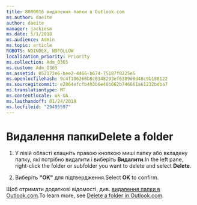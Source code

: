 ```yaml
---
title: 8000016 видалення папки в Outlook.com
ms.author: daeite
author: daeite
manager: jackiesm
ms.date: 5/1/2018
ms.audience: Admin
ms.topic: article
ROBOTS: NOINDEX, NOFOLLOW
localization_priority: Priority
ms.collection: Adm_O365
ms.custom: Adm_O365
ms.assetid: 052172e6-bee2-4466-b674-75187f0225e5
ms.openlocfilehash: 9c4f106360b8c0348293ef6309d0d48c9b188122
ms.sourcegitcommit: e2864efcfb493b6e46b662b746661a61232bdba7
ms.translationtype: MT
ms.contentlocale: uk-UA
ms.lasthandoff: 01/24/2019
ms.locfileid: "29495597"
---
```

# <a name="delete-a-folder"></a><span data-ttu-id="ed352-102">Видалення папки</span><span class="sxs-lookup"><span data-stu-id="ed352-102">Delete a folder</span></span>

1. <span data-ttu-id="ed352-103">У лівій області клацніть правою кнопкою миші папку або вкладену папку, які потрібно видалити і виберіть **Видалити**.</span><span class="sxs-lookup"><span data-stu-id="ed352-103">In the left pane, right-click the folder or subfolder you want to delete and select **Delete**.</span></span> 
    
2. <span data-ttu-id="ed352-104">Виберіть **"OK"** для підтвердження.</span><span class="sxs-lookup"><span data-stu-id="ed352-104">Select **OK** to confirm.</span></span> 
    
<span data-ttu-id="ed352-105">Щоб отримати додаткові відомості, див. [видалення папки в Outlook.com](https://go.microsoft.com/fwlink/p/?linkid=873134).</span><span class="sxs-lookup"><span data-stu-id="ed352-105">To learn more, see [Delete a folder in Outlook.com](https://go.microsoft.com/fwlink/p/?linkid=873134).</span></span>
  

